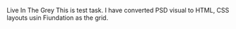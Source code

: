 Live In The Grey
This is test task.
I have converted PSD visual to HTML, CSS layouts usin Fiundation as the grid.
